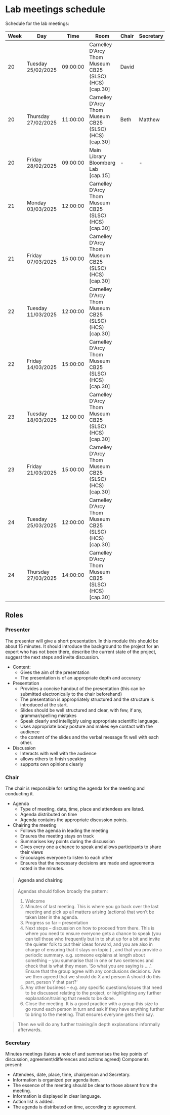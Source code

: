 # Lab meetings schedule

Schedule for the lab meetings:

Week | Day | Time | Room | Chair | Secretary |
---- | --- | ---- | ---- | ----- | --------- | 
20	|	Tuesday	25/02/2025	|	09:00:00	|	Carnelley D'Arcy Thom Museum CB25 (SLSC)  (HCS)  [cap.30]	| David	|	|
20	|	Thursday	27/02/2025	|	11:00:00	|	Carnelley D'Arcy Thom Museum CB25 (SLSC)  (HCS)  [cap.30]	| Beth	| Matthew	|
20	|	Friday	28/02/2025	|	09:00:00	|	Main Library Bloomberg Lab [cap.15]	| - 	| -	|
21	|	Monday	03/03/2025	|	12:00:00	|	Carnelley D'Arcy Thom Museum CB25 (SLSC)  (HCS)  [cap.30]	|	|	|
21	|	Friday	07/03/2025	|	15:00:00	|	Carnelley D'Arcy Thom Museum CB25 (SLSC)  (HCS)  [cap.30]	|	|	|
22	|	Tuesday	11/03/2025	|	12:00:00	|	Carnelley D'Arcy Thom Museum CB25 (SLSC)  (HCS)  [cap.30]	|	|	|
22	|	Friday	14/03/2025	|	15:00:00	|	Carnelley D'Arcy Thom Museum CB25 (SLSC)  (HCS)  [cap.30]	|	|	|
23	|	Tuesday	18/03/2025	|	12:00:00	|	Carnelley D'Arcy Thom Museum CB25 (SLSC)  (HCS)  [cap.30]	|	|	|
23	|	Friday	21/03/2025	|	15:00:00	|	Carnelley D'Arcy Thom Museum CB25 (SLSC)  (HCS)  [cap.30]	|	|	|
24	|	Tuesday	25/03/2025	|	12:00:00	|	Carnelley D'Arcy Thom Museum CB25 (SLSC)  (HCS)  [cap.30]	|	|	|
24	|	Thursday	27/03/2025	|	14:00:00	|	Carnelley D'Arcy Thom Museum CB25 (SLSC)  (HCS)  [cap.30]	|	|	|



## Roles

### Presenter
The presenter will give a short presentation. In this module this should be about 15 minutes. It should introduce the background to the project for an expert who has not been there, describe the current state of the project, suggest the next steps and invite discussion.

* Content:
  * Gives the aim of the presentation
  * The presentation is of an appropriate depth and accuracy
* Presentation
  * Provides a concise handout of the presentation (this can be submitted electronically to the chair beforehand)
  * The presentation is appropriately structured and the structure is introduced at the start.
  * Slides should be well structured and clear, with few, if any, grammar/spelling mistakes
  * Speak clearly and intelligbly using appropriate scientific language.
  * Uses appropriate body posture and makes eye contact with the audience
  * the content of the slides and the verbal message fit well with each other.
* Discussion
  * Interacts with well with the audience
  * allows others to finish speaking
  * supports own opinions clearly

### Chair
The chair is responsible for setting the agenda for the meeting and conducting it.
* Agenda
  * Type of meeting, date, time, place and attendees are listed.
  * Agenda distributed on time
  * Agenda contains the appropriate discussion points.
* Chairing the meeting
  * Follows the agenda in leading the meeting
  * Ensures the meeting stays on track
  * Summarises key points during the discussion
  * Gives every one a chance to speak and allows participants to share their views
  * Encourages everyone to listen to each other
  * Ensures that the necessary decisions are made and agreements noted in the minutes.

> #### Agenda and chairing

> Agendas should follow broadly the pattern:
>
> 1.	Welcome
> 2.	Minutes of last meeting. This is where you go back over the  last meeting and pick up all matters arising (actions) that won’t be taken later in the agenda. 
> 3.	Progress so far – presentation
> 4.	Next steps – discussion on how to proceed from there. This is where you need to ensure everyone gets a chance to speak (you can tell those who frequently but in to shut up for a bit and invite the quieter folk to put their ideas forward, and you are also in charge of ensuring that it stays on topic.) , and that you provide a periodic summary. e.g. someone explains at length about something – you summarise that in one or two sentences and check that is what they mean. ‘So what you are saying is ....’. Ensure that the group agree with any conclusions decisions. ‘Are we then agreed that we should do X and person A should do this part, person Y that part?’
> 5.	Any other business – e.g. any specific questions/issues that need to be discussed relating to the project, or highlighting any further explanation/training that needs to be done. 
> 6.	Close the meeting. It is a good practice with a group this size to go round each person in turn and ask if they have anything further to bring to the meeting. That ensures everyone gets their say.

> Then we will do any further training/in depth explanations informally afterwards.

### Secretary
Minutes meetings (takes a note of and summarises the key points of discussion, agreement/differences and actions agreed)
Components present:
* Attendees, date, place, time, chairperson and Secretary.
* Information is organized per agenda item.
* The essence of the meeting should be clear to those absent from the meeting.
* Information is displayed in clear language.
* Action list is added.
* The agenda is distributed on time, according to agreement.
